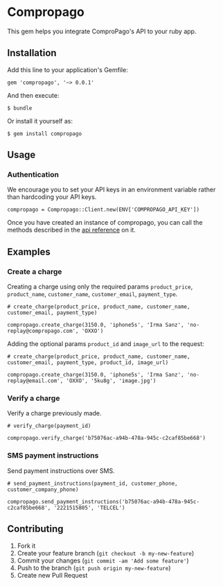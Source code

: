 # Compropago

This gem helps you integrate ComproPago's API to your ruby app.

## Installation

Add this line to your application's Gemfile:

    gem 'compropago', '~> 0.0.1'

And then execute:

    $ bundle

Or install it yourself as:

    $ gem install compropago

## Usage

### Authentication

We encourage you to set your API keys in an environment variable rather than hardcoding your API keys.

    compropago = Compropago::Client.new(ENV['COMPROPAGO_API_KEY'])

Once you have created an instance of compropago, you can call the methods described in the <a href="http://compropago.com/documentacion/api">api reference</a> on it.


## Examples

### Create a charge

Creating a charge using only the required params <code>product_price</code>, <code>product_name</code>, <code>customer_name</code>, <code>customer_email</code>, <code>payment_type</code>.
	
	# create_charge(product_price, product_name, customer_name, customer_email, payment_type)

    compropago.create_charge(3150.0, 'iphone5s', 'Irma Sanz', 'no-replay@compropago.com', 'OXXO')

Adding the optional params <code>product_id</code> and <code>image_url</code> to the request:

    # create_charge(product_price, product_name, customer_name, customer_email, payment_type, product_id, image_url)

    compropago.create_charge(3150.0, 'iphone5s', 'Irma Sanz', 'no-replay@email.com', 'OXXO', '5ku8g', 'image.jpg')

### Verify a charge

Verify a charge previously made.

	# verify_charge(payment_id)

    compropago.verify_charge('b75076ac-a94b-478a-945c-c2caf85be668')

### SMS payment instructions

Send payment instructions over SMS.

	# send_payment_instructions(payment_id, customer_phone, customer_company_phone)

    compropago.send_payment_instructions('b75076ac-a94b-478a-945c-c2caf85be668', '2221515805', 'TELCEL')

## Contributing

1. Fork it
2. Create your feature branch (`git checkout -b my-new-feature`)
3. Commit your changes (`git commit -am 'Add some feature'`)
4. Push to the branch (`git push origin my-new-feature`)
5. Create new Pull Request
